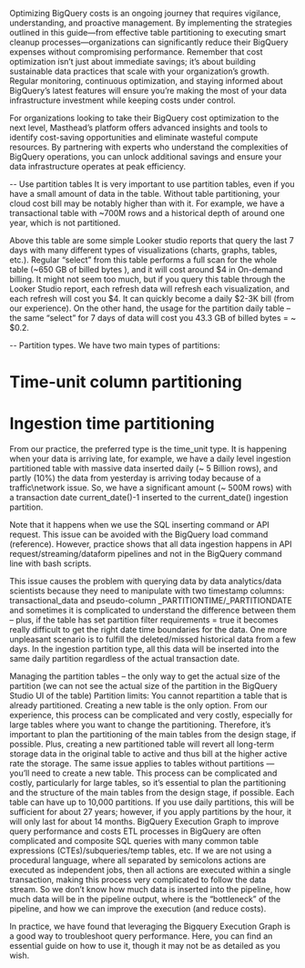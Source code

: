 Optimizing BigQuery costs is an ongoing journey that requires vigilance, understanding, and proactive management. By implementing the strategies outlined in this guide—from effective table partitioning to executing smart cleanup processes—organizations can significantly reduce their BigQuery expenses without compromising performance. Remember that cost optimization isn’t just about immediate savings; it’s about building sustainable data practices that scale with your organization’s growth. Regular monitoring, continuous optimization, and staying informed about BigQuery’s latest features will ensure you’re making the most of your data infrastructure investment while keeping costs under control.

For organizations looking to take their BigQuery cost optimization to the next level, Masthead’s platform offers advanced insights and tools to identify cost-saving opportunities and eliminate wasteful compute resources. By partnering with experts who understand the complexities of BigQuery operations, you can unlock additional savings and ensure your data infrastructure operates at peak efficiency.

-- Use partition tables 
It is very important to use partition tables, even if you have a small amount of data in the table. Without table partitioning, your cloud cost bill may be notably higher than with it.
For example, we have a transactional table with ~700M rows and a historical depth of around one year, which is not partitioned.

Above this table are some simple Looker studio reports that query the last 7 days with many different types of visualizations (charts, graphs, tables, etc.). Regular “select” from this table performs a full scan for the whole table (~650 GB of billed bytes ), and it will cost around $4 in On-demand billing. It might not seem too much, but if you query this table through the Looker Studio report, each refresh data will refresh each visualization, and each refresh will cost you $4. It can quickly become a daily $2-3K bill (from our experience). On the other hand, the usage for the partition daily table – the same “select” for 7 days of data will cost you 43.3 GB of billed bytes = ~ $0.2.

--  Partition types. We have two main types of partitions:
 # Time-unit column partitioning
# Ingestion time partitioning
From our practice, the preferred type is the time_unit type. It is happening when your data is arriving late, for example, we have a daily level ingestion partitioned table with massive data inserted daily (~ 5 Billion rows), and partly (10%) the data from yesterday is arriving today because of a traffic\network issue. So, we have a significant amount (~ 500M rows) with a transaction date current_date()-1 inserted to the current_date() ingestion partition. 

Note that it happens when we use the SQL inserting command or API request. This issue can be avoided with the BigQuery load command (reference). However, practice shows that all data ingestion happens in API request/streaming/dataform pipelines and not in the BigQuery command line with bash scripts. 

This issue causes the problem with querying data by data analytics/data scientists because they need to manipulate with two timestamp columns: transactional_data and pseudo-column _PARTITIONTIME/_PARTITIONDATE and sometimes it is complicated to understand the difference between them – plus, if the table has set partition filter requirements = true it becomes really difficult to get the right date time boundaries for the data. One more unpleasant scenario is to fulfill the deleted/missed historical data from a few days. In the ingestion partition type, all this data will be inserted into the same daily partition regardless of the actual transaction date. 

Managing the partition tables – the only way to get the actual size of the partition (we can not see the actual size of the partition in the BigQuery Studio UI of the table)
Partition limits:
You cannot repartition a table that is already partitioned. Creating a new table is the only option. From our experience, this process can be complicated and very costly, especially for large tables where you want to change the partitioning. Therefore, it’s important to plan the partitioning of the main tables from the design stage, if possible. Plus, creating a new partitioned table will revert all long-term storage data in the original table to active and thus bill at the higher active rate the storage.
The same issue applies to tables without partitions — you’ll need to create a new table. This process can be complicated and costly, particularly for large tables, so it’s essential to plan the partitioning and the structure of the main tables from the design stage, if possible.
Each table can have up to 10,000 partitions. If you use daily partitions, this will be sufficient for about 27 years; however, if you apply partitions by the hour, it will only last for about 14 months.
BigQuery Execution Graph to improve query performance and costs
ETL processes in BigQuery are often complicated and composite SQL queries with many common table expressions (CTEs)/subqueries/temp tables, etc. If we are not using a procedural language, where all separated by semicolons actions are executed as independent jobs, then all actions are executed within a single transaction, making this process very complicated to follow the data stream. So we don’t know how much data is inserted into the pipeline, how much data will be in the pipeline output, where is the “bottleneck” of the pipeline, and how we can improve the execution (and reduce costs). 


In practice, we have found that leveraging the Bigquery Execution Graph is a good way to troubleshoot query performance. Here, you can find an essential guide on how to use it, though it may not be as detailed as you wish.